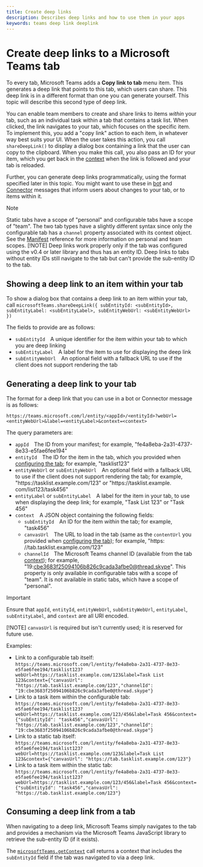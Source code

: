 ```yaml
---
title: Create deep links
description: Describes deep links and how to use them in your apps
keywords: teams deep link deeplink
---
```


# Create deep links to a Microsoft Teams tab

To every tab, Microsoft Teams adds a **Copy link to tab** menu item. This generates a deep link that points to this tab, which users can share. This deep link is in a different format than one you can generate yourself. This topic will describe this second type of deep link.

You can enable team members to create and share links to items _within_ your tab, such as an individual task within a tab that contains a task list. When clicked, the link navigates to your tab, which focuses on the specific item. To implement this, you add a "copy link" action to each item, in whatever way best suits your UI. When the user takes this action, you call `shareDeepLink()` to display a dialog box containing a link that the user can copy to the clipboard. When you make this call, you also pass an ID for your item, which you get back in the [context](~/concepts/tabs/tabs-context) when the link is followed and your tab is reloaded.

Further, you can generate deep links programmatically, using the format specified later in this topic. You might want to use these in [bot](~/concepts/bots/bots-overview) and [Connector](~/concepts/connectors) messages that inform users about changes to your tab, or to items within it.

> [!NOTE]
> Static tabs have a scope of "personal" and configurable tabs have a scope of "team". The two tab types have a slightly different syntax since only the configurable tab has a `channel` property associated with its context object. See the [Manifest](~/resources/schema/manifest-schema) reference for more information on personal and team scopes.
> [!NOTE]
> Deep links work properly only if the tab was configured using the v0.4 or later library and thus has an entity ID. Deep links to tabs without entity IDs still navigate to the tab but can't provide the sub-entity ID to the tab.

## Showing a deep link to an item within your tab

To show a dialog box that contains a deep link to an item within your tab, call `microsoftTeams.shareDeepLink({ subEntityId: <subEntityId>, subEntityLabel: <subEntityLabel>, subEntityWebUrl: <subEntityWebUrl> })`

The fields to provide are as follows:

* `subEntityId`&emsp;A unique identifier for the item within your tab to which you are deep linking
* `subEntityLabel`&emsp;A label for the item to use for displaying the deep link
* `subEntityWebUrl`&emsp;An optional field with a fallback URL to use if the client does not support rendering the tab

## Generating a deep link to your tab

The format for a deep link that you can use in a bot or Connector message is as follows:

`https://teams.microsoft.com/l/entity/<appId>/<entityId>?webUrl=<entityWebUrl>&label=<entityLabel>&context=<context>`

The query parameters are:

* `appId`&emsp;The ID from your manifest; for example, "fe4a8eba-2a31-4737-8e33-e5fae6fee194"
* `entityId`&emsp;The ID for the item in the tab, which you provided when [configuring the tab](~/concepts/tabs/tabs-configuration); for example, "tasklist123"
* `entityWebUrl` or `subEntityWebUrl`&emsp;An optional field with a fallback URL to use if the client does not support rendering the tab; for example, "https:&#8203;//tasklist.example.&#8203;com/123" or "https:&#8203;//tasklist.example.&#8203;com/list123/task456"
* `entityLabel` or `subEntityLabel`&emsp;A label for the item in your tab, to use when displaying the deep link; for example, "Task List 123" or "Task 456"
* `context`&emsp;A JSON object containing the following fields:
    * `subEntityId`&emsp;An ID for the item _within_ the tab; for example, "task456"
    * `canvasUrl`&emsp;The URL to load in the tab (same as the `contentUrl` you provided when [configuring the tab](~/concepts/tabs/tabs-configuration)); for example, "https:&#8203;//tab.tasklist.example.&#8203;com/123"
    * `channelId`&emsp;The Microsoft Teams channel ID (available from the tab [context](~/concepts/tabs/tabs-context)); for example, "19:cbe3683f25094106b826c9cada3afbe0@thread.skype". This property is only available in configurable tabs with a scope of "team". It is not available in static tabs, which have a scope of "personal".

> [!IMPORTANT]
> Ensure that `appId`, `entityId`, `entityWebUrl`, `subEntityWebUrl`, `entityLabel`, `subEntityLabel`, and `context` are all URI encoded.
>
> [!NOTE]
> `canvasUrl` is required but isn't currently used; it is reserved for future use.

Examples:

* Link to a configurable tab itself: `https://teams.microsoft.com/l/entity/fe4a8eba-2a31-4737-8e33-e5fae6fee194/tasklist123?webUrl=https://tasklist.example.com/123&label=Task List 123&context={"canvasUrl": "https://tab.tasklist.example.com/123","channelId": "19:cbe3683f25094106b826c9cada3afbe0@thread.skype"}`
* Link to a task item within the configurable tab: `https://teams.microsoft.com/l/entity/fe4a8eba-2a31-4737-8e33-e5fae6fee194/tasklist123?webUrl=https://tasklist.example.com/123/456&label=Task 456&context={"subEntityId": "task456","canvasUrl": "https://tab.tasklist.example.com/123","channelId": "19:cbe3683f25094106b826c9cada3afbe0@thread.skype"}`
* Link to a static tab itself: `https://teams.microsoft.com/l/entity/fe4a8eba-2a31-4737-8e33-e5fae6fee194/tasklist123?webUrl=https://tasklist.example.com/123&label=Task List 123&context={"canvasUrl": "https://tab.tasklist.example.com/123"}`
* Link to a task item within the static tab: `https://teams.microsoft.com/l/entity/fe4a8eba-2a31-4737-8e33-e5fae6fee194/tasklist123?webUrl=https://tasklist.example.com/123/456&label=Task 456&context={"subEntityId": "task456","canvasUrl": "https://tab.tasklist.example.com/123"}`

## Consuming a deep link from a tab

When navigating to a deep link, Microsoft Teams simply navigates to the tab and provides a mechanism via the Microsoft Teams JavaScript library to retrieve the sub-entity ID (if it exists).

The [`microsoftTeams.getContext`](/javascript/api/msteams-client/microsoftteams.global) call returns a context that includes the `subEntityId` field if the tab was navigated to via a deep link.

